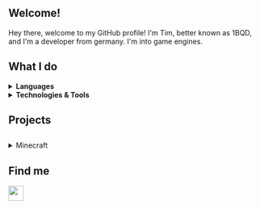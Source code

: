 Welcome!
---
Hey there, welcome to my GitHub profile! I'm Tim, better known as 1BQD, and I'm a developer from germany. I'm into game engines.

What I do
---

<details>
  <summary><strong>Languages</strong></summary>
    <li><a href="https://www.java.com">Java</a>
      <details>
        <summary>Tools</summary>
        <ul>
          <li><a href="https://maven.apache.org">Maven</a></li>
          <li><a href="https://gradle.org/">Gradle</a></li>
          <li><a href="https://github.com/google/guice">Guice</a></li>
          <li><a href="https://dev.bukkit.org/">Bukkit</a></li>
          <li><a href="https://www.spigotmc.org/">Spigot</a></li>
          <li><a href="https://docs.papermc.io/paper/dev/api">Paper</a></li>
        </ul>
      </details>
    <li><a href="https://www.python.org/">Python</a>
       <details>
         <summary>Tools</summary>
         <ul>
           <li><a href="https://www.wxpython.org/">wxPython</a></li>
           <li><a href="https://pyinstaller.org/en/stable">PyInstaller</a></li>
           <li><a href="https://requests.readthedocs.io/en/latest/">Requests</a></li>
         </ul>
      </details>
    </li>
  </ul>
</details>

<details>
  <summary><strong>Technologies & Tools</strong></summary>
  <ul>
    <li><a href="https://git-scm.com/">Git</a></li>
    <li><a href="https://www.mysql.com/">MySQL</a></li>
    <li><a href="https://www.mongodb.com/">MongoDB</a></li>
    <li><a href="https://www.jetbrains.com/idea/">IntelliJ IDEA</a></li>
    <li><a href="https://code.visualstudio.com/"></a>Visual Studio Code</li>
  </ul>    
</details>

Projects
---
  
  <h2 dir="auto"></h2>
</details>

<details>
  <summary>Minecraft</summary>
  <div>
I've been working with Minecraft plugins for a while, I just enjoy developing or further developing new plugins for Minecraft
  </div>
  
  <div align="center">
    <a href="https://bukkit.org/">
      <img width="150" height="150" src="https://i.pinimg.com/originals/da/02/30/da02300f345e211515c1f06a7391021a.png" />
    </a>
  </div>
  
  <br/>
  
  <details>
    <summary>Repositories</summary>
    <ul>
      <li>Stuff (https://github.com/1BQD/Stuff).</li>
    </ul>
  </details>

  <h2 dir="auto"></h2>
</details>

<h2>Find me</h2>

<a href="https://www.youtube.com/channel/UCiNEuk7i6QetcvM_6WjIqOg" target="_blank"><img height="30" src="https://i.imgur.com/B5AutWa.png"/></a>
